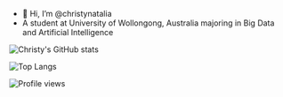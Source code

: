 - 👋 Hi, I’m @christynatalia
- A student at University of Wollongong, Australia majoring in Big Data and Artificial Intelligence


![Christy's GitHub stats](https://github-readme-stats.vercel.app/api?username=christynatalia)


![Top Langs](https://github-readme-stats.vercel.app/api/top-langs/?username=christynatalia&layout=compact)


![Profile views](https://gpvc.arturio.dev/christynatalia)
